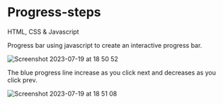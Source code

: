 # Progress-steps
HTML, CSS &amp; Javascript

Progress bar using javascript to create an interactive progress bar.

![Screenshot 2023-07-19 at 18 50 52](https://github.com/DpkaLim/Progress-steps/assets/120406810/e53ca8ee-99e7-4e8c-9a83-2ba2a938df42)


The blue progress line increase as you click next and decreases as you click prev. 

![Screenshot 2023-07-19 at 18 51 08](https://github.com/DpkaLim/Progress-steps/assets/120406810/3919fd7f-5c65-4a69-9984-2aaf94bf864c)
